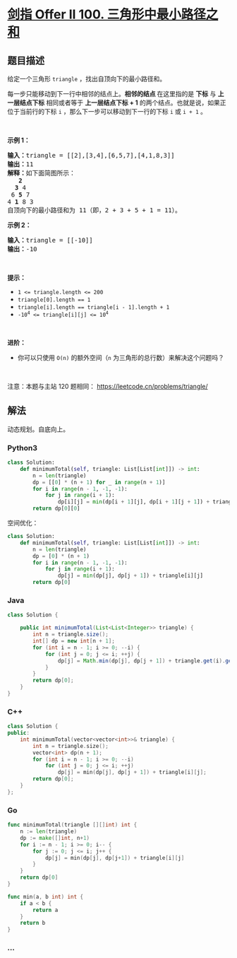# [剑指 Offer II 100. 三角形中最小路径之和](https://leetcode.cn/problems/IlPe0q)

## 题目描述

<!-- 这里写题目描述 -->

<p>给定一个三角形 <code>triangle</code> ，找出自顶向下的最小路径和。</p>

<p>每一步只能移动到下一行中相邻的结点上。<strong>相邻的结点 </strong>在这里指的是 <strong>下标</strong> 与 <strong>上一层结点下标</strong> 相同或者等于 <strong>上一层结点下标 + 1</strong> 的两个结点。也就是说，如果正位于当前行的下标 <code>i</code> ，那么下一步可以移动到下一行的下标 <code>i</code> 或 <code>i + 1</code> 。</p>

<p>&nbsp;</p>

<p><strong>示例 1：</strong></p>

<pre>
<strong>输入：</strong>triangle = [[2],[3,4],[6,5,7],[4,1,8,3]]
<strong>输出：</strong>11
<strong>解释：</strong>如下面简图所示：
   <strong>2</strong>
  <strong>3</strong> 4
 6 <strong>5</strong> 7
4 <strong>1</strong> 8 3
自顶向下的最小路径和为&nbsp;11（即，2&nbsp;+&nbsp;3&nbsp;+&nbsp;5&nbsp;+&nbsp;1&nbsp;= 11）。
</pre>

<p><strong>示例 2：</strong></p>

<pre>
<strong>输入：</strong>triangle = [[-10]]
<strong>输出：</strong>-10
</pre>

<p>&nbsp;</p>

<p><strong>提示：</strong></p>

<ul>
	<li><code>1 &lt;= triangle.length &lt;= 200</code></li>
	<li><code>triangle[0].length == 1</code></li>
	<li><code>triangle[i].length == triangle[i - 1].length + 1</code></li>
	<li><code>-10<sup>4</sup> &lt;= triangle[i][j] &lt;= 10<sup>4</sup></code></li>
</ul>

<p>&nbsp;</p>

<p><strong>进阶：</strong></p>

<ul>
	<li>你可以只使用 <code>O(n)</code>&nbsp;的额外空间（<code>n</code> 为三角形的总行数）来解决这个问题吗？</li>
</ul>

<p>&nbsp;</p>

<p><meta charset="UTF-8" />注意：本题与主站 120&nbsp;题相同：&nbsp;<a href="https://leetcode.cn/problems/triangle/">https://leetcode.cn/problems/triangle/</a></p>

## 解法

<!-- 这里可写通用的实现逻辑 -->

动态规划。自底向上。

<!-- tabs:start -->

### **Python3**

<!-- 这里可写当前语言的特殊实现逻辑 -->

```python
class Solution:
    def minimumTotal(self, triangle: List[List[int]]) -> int:
        n = len(triangle)
        dp = [[0] * (n + 1) for _ in range(n + 1)]
        for i in range(n - 1, -1, -1):
            for j in range(i + 1):
                dp[i][j] = min(dp[i + 1][j], dp[i + 1][j + 1]) + triangle[i][j]
        return dp[0][0]
```

空间优化：

```python
class Solution:
    def minimumTotal(self, triangle: List[List[int]]) -> int:
        n = len(triangle)
        dp = [0] * (n + 1)
        for i in range(n - 1, -1, -1):
            for j in range(i + 1):
                dp[j] = min(dp[j], dp[j + 1]) + triangle[i][j]
        return dp[0]
```

### **Java**

<!-- 这里可写当前语言的特殊实现逻辑 -->

```java
class Solution {

    public int minimumTotal(List<List<Integer>> triangle) {
        int n = triangle.size();
        int[] dp = new int[n + 1];
        for (int i = n - 1; i >= 0; --i) {
            for (int j = 0; j <= i; ++j) {
                dp[j] = Math.min(dp[j], dp[j + 1]) + triangle.get(i).get(j);
            }
        }
        return dp[0];
    }
}
```

### **C++**

```cpp
class Solution {
public:
    int minimumTotal(vector<vector<int>>& triangle) {
        int n = triangle.size();
        vector<int> dp(n + 1);
        for (int i = n - 1; i >= 0; --i)
            for (int j = 0; j <= i; ++j)
                dp[j] = min(dp[j], dp[j + 1]) + triangle[i][j];
        return dp[0];
    }
};
```

### **Go**

```go
func minimumTotal(triangle [][]int) int {
	n := len(triangle)
	dp := make([]int, n+1)
	for i := n - 1; i >= 0; i-- {
		for j := 0; j <= i; j++ {
			dp[j] = min(dp[j], dp[j+1]) + triangle[i][j]
		}
	}
	return dp[0]
}

func min(a, b int) int {
	if a < b {
		return a
	}
	return b
}
```

### **...**

```

```

<!-- tabs:end -->

